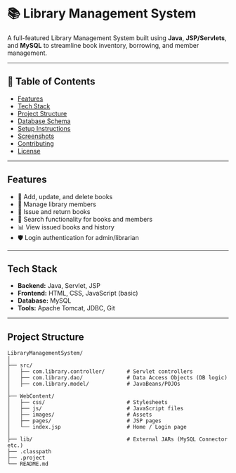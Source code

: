 # 📚 Library Management System

A full-featured Library Management System built using **Java**, **JSP/Servlets**, and **MySQL** to streamline book inventory, borrowing, and member management.

---

## 📌 Table of Contents

- [Features](#features)
- [Tech Stack](#tech-stack)
- [Project Structure](#project-structure)
- [Database Schema](#database-schema)
- [Setup Instructions](#setup-instructions)
- [Screenshots](#screenshots)
- [Contributing](#contributing)
- [License](#license)

---

## Features

- 📘 Add, update, and delete books
- 👥 Manage library members
- 📖 Issue and return books
- 🔎 Search functionality for books and members
- 📊 View issued books and history
- 🛡️ Login authentication for admin/librarian

---

## Tech Stack

- **Backend:** Java, Servlet, JSP
- **Frontend:** HTML, CSS, JavaScript (basic)
- **Database:** MySQL
- **Tools:** Apache Tomcat, JDBC, Git

---

## Project Structure

```plaintext
LibraryManagementSystem/
│
├── src/
│   ├── com.library.controller/       # Servlet controllers
│   ├── com.library.dao/              # Data Access Objects (DB logic)
│   ├── com.library.model/            # JavaBeans/POJOs
│
├── WebContent/
│   ├── css/                          # Stylesheets
│   ├── js/                           # JavaScript files
│   ├── images/                       # Assets
│   ├── pages/                        # JSP pages
│   └── index.jsp                     # Home / Login page
│
├── lib/                              # External JARs (MySQL Connector etc.)
├── .classpath
├── .project
└── README.md
